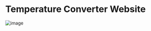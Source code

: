 # Temperature Converter Website

 ![image](https://github.com/Pranali2611/OIBSIP_level1_task3/assets/116821887/6d05f4f1-2708-44c3-bcc4-e2dc4eae9df3)

